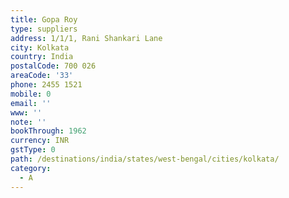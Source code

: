 ```yaml
---
title: Gopa Roy
type: suppliers
address: 1/1/1, Rani Shankari Lane
city: Kolkata
country: India
postalCode: 700 026
areaCode: '33'
phone: 2455 1521
mobile: 0
email: ''
www: ''
note: ''
bookThrough: 1962
currency: INR
gstType: 0
path: /destinations/india/states/west-bengal/cities/kolkata/
category:
  - A
---
```


